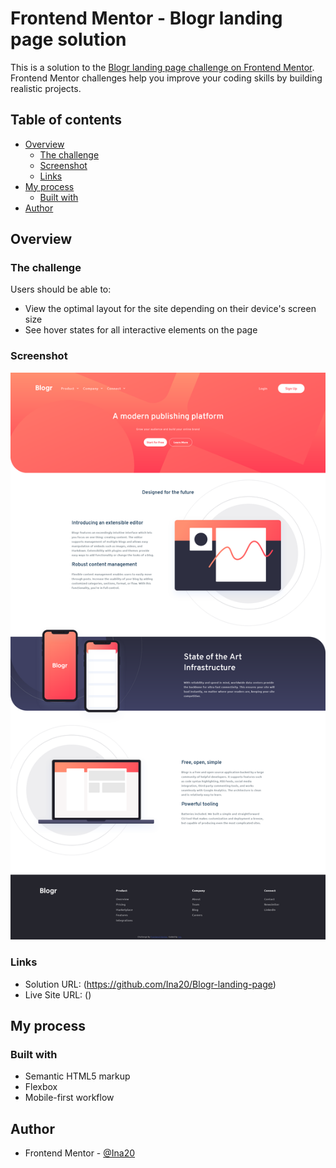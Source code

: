 # Frontend Mentor - Blogr landing page solution

This is a solution to the [Blogr landing page challenge on Frontend Mentor](https://www.frontendmentor.io/challenges/blogr-landing-page-EX2RLAApP). Frontend Mentor challenges help you improve your coding skills by building realistic projects.

## Table of contents

- [Overview](#overview)
  - [The challenge](#the-challenge)
  - [Screenshot](#screenshot)
  - [Links](#links)
- [My process](#my-process)
  - [Built with](#built-with)
- [Author](#author)

## Overview

### The challenge

Users should be able to:

- View the optimal layout for the site depending on their device's screen size
- See hover states for all interactive elements on the page

### Screenshot

![](./Preview.png)

### Links

- Solution URL: (https://github.com/Ina20/Blogr-landing-page)
- Live Site URL: ()

## My process

### Built with

- Semantic HTML5 markup
- Flexbox
- Mobile-first workflow

## Author

- Frontend Mentor - [@Ina20](https://www.frontendmentor.io/profile/Ina20)
